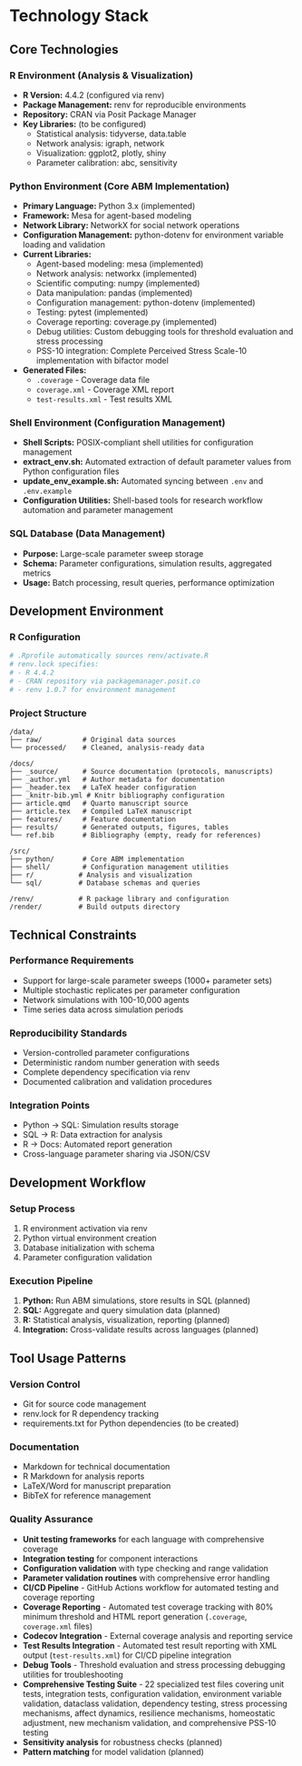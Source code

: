 # Technology Stack

## Core Technologies

### R Environment (Analysis & Visualization)
- **R Version:** 4.4.2 (configured via renv)
- **Package Management:** renv for reproducible environments
- **Repository:** CRAN via Posit Package Manager
- **Key Libraries:** (to be configured)
  - Statistical analysis: tidyverse, data.table
  - Network analysis: igraph, network
  - Visualization: ggplot2, plotly, shiny
  - Parameter calibration: abc, sensitivity

### Python Environment (Core ABM Implementation)
- **Primary Language:** Python 3.x (implemented)
- **Framework:** Mesa for agent-based modeling
- **Network Library:** NetworkX for social network operations
- **Configuration Management:** python-dotenv for environment variable loading and validation
- **Current Libraries:**
  - Agent-based modeling: mesa (implemented)
  - Network analysis: networkx (implemented)
  - Scientific computing: numpy (implemented)
  - Data manipulation: pandas (implemented)
  - Configuration management: python-dotenv (implemented)
  - Testing: pytest (implemented)
  - Coverage reporting: coverage.py (implemented)
  - Debug utilities: Custom debugging tools for threshold evaluation and stress processing
  - PSS-10 integration: Complete Perceived Stress Scale-10 implementation with bifactor model
- **Generated Files:**
  - `.coverage` - Coverage data file
  - `coverage.xml` - Coverage XML report
  - `test-results.xml` - Test results XML

### Shell Environment (Configuration Management)
- **Shell Scripts:** POSIX-compliant shell utilities for configuration management
- **extract_env.sh:** Automated extraction of default parameter values from Python configuration files
- **update_env_example.sh:** Automated syncing between `.env` and `.env.example`
- **Configuration Utilities:** Shell-based tools for research workflow automation and parameter management

### SQL Database (Data Management)
- **Purpose:** Large-scale parameter sweep storage
- **Schema:** Parameter configurations, simulation results, aggregated metrics
- **Usage:** Batch processing, result queries, performance optimization

## Development Environment

### R Configuration
```r
# .Rprofile automatically sources renv/activate.R
# renv.lock specifies:
# - R 4.4.2
# - CRAN repository via packagemanager.posit.co
# - renv 1.0.7 for environment management
```

### Project Structure
```
/data/
├── raw/          # Original data sources
└── processed/    # Cleaned, analysis-ready data

/docs/
├── _source/      # Source documentation (protocols, manuscripts)
├── _author.yml   # Author metadata for documentation
├── _header.tex   # LaTeX header configuration
├── _knitr-bib.yml # Knitr bibliography configuration
├── article.qmd   # Quarto manuscript source
├── article.tex   # Compiled LaTeX manuscript
├── features/     # Feature documentation
├── results/      # Generated outputs, figures, tables
└── ref.bib       # Bibliography (empty, ready for references)

/src/
├── python/       # Core ABM implementation
├── shell/        # Configuration management utilities
├── r/           # Analysis and visualization
└── sql/         # Database schemas and queries

/renv/           # R package library and configuration
/render/         # Build outputs directory
```

## Technical Constraints

### Performance Requirements
- Support for large-scale parameter sweeps (1000+ parameter sets)
- Multiple stochastic replicates per parameter configuration
- Network simulations with 100-10,000 agents
- Time series data across simulation periods

### Reproducibility Standards
- Version-controlled parameter configurations
- Deterministic random number generation with seeds
- Complete dependency specification via renv
- Documented calibration and validation procedures

### Integration Points
- Python → SQL: Simulation results storage
- SQL → R: Data extraction for analysis
- R → Docs: Automated report generation
- Cross-language parameter sharing via JSON/CSV

## Development Workflow

### Setup Process
1. R environment activation via renv
2. Python virtual environment creation
3. Database initialization with schema
4. Parameter configuration validation

### Execution Pipeline
1. **Python:** Run ABM simulations, store results in SQL (planned)
2. **SQL:** Aggregate and query simulation data (planned)
3. **R:** Statistical analysis, visualization, reporting (planned)
4. **Integration:** Cross-validate results across languages (planned)

## Tool Usage Patterns

### Version Control
- Git for source code management
- renv.lock for R dependency tracking
- requirements.txt for Python dependencies (to be created)

### Documentation
- Markdown for technical documentation
- R Markdown for analysis reports
- LaTeX/Word for manuscript preparation
- BibTeX for reference management

### Quality Assurance
- **Unit testing frameworks** for each language with comprehensive coverage
- **Integration testing** for component interactions
- **Configuration validation** with type checking and range validation
- **Parameter validation routines** with comprehensive error handling
- **CI/CD Pipeline** - GitHub Actions workflow for automated testing and coverage reporting
- **Coverage Reporting** - Automated test coverage tracking with 80% minimum threshold and HTML report generation (`.coverage`, `coverage.xml` files)
- **Codecov Integration** - External coverage analysis and reporting service
- **Test Results Integration** - Automated test result reporting with XML output (`test-results.xml`) for CI/CD pipeline integration
- **Debug Tools** - Threshold evaluation and stress processing debugging utilities for troubleshooting
- **Comprehensive Testing Suite** - 22 specialized test files covering unit tests, integration tests, configuration validation, environment variable validation, dataclass validation, dependency testing, stress processing mechanisms, affect dynamics, resilience mechanisms, homeostatic adjustment, new mechanism validation, and comprehensive PSS-10 testing
- **Sensitivity analysis** for robustness checks (planned)
- **Pattern matching** for model validation (planned)